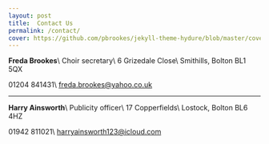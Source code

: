 ```yaml
---
layout: post
title:  Contact Us
permalink: /contact/
cover: https://github.com/pbrookes/jekyll-theme-hydure/blob/master/cover.jpg?raw=true
---
```

**Freda Brookes**\\
Choir secretary\\
6 Grizedale Close\\
Smithills, Bolton BL1 5QX

<i class="fas fa-phone"></i> 01204 841431\\
<i class="fas fa-envelope"></i> [freda.brookes@yahoo.co.uk](mailto:freda.brookes@yahoo.co.uk)

<hr>

**Harry Ainsworth**\\
Publicity officer\\
17 Copperfields\\
Lostock, Bolton BL6 4HZ

<i class="fas fa-phone"></i>  01942 811021\\
<i class="fas fa-envelope"></i> [harryainsworth123@icloud.com](mailto:harryainsworth123@icloud.com)
